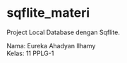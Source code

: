 # sqflite_materi

Project Local Database dengan Sqflite. 
 
Nama: Eureka Ahadyan Ilhamy  
Kelas: 11 PPLG-1
